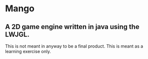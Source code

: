 # Mango

## A 2D game engine written in java using the LWJGL.
This is not meant in anyway to be a final product.
This is meant as a learning exercise only. 
